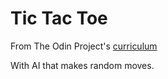 # Tic Tac Toe

From The Odin Project's [curriculum](https://www.theodinproject.com/courses/javascript/lessons/tic-tac-toe-javascript)

With AI that makes random moves.
